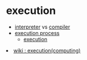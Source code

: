 # execution

- [interpreter](interpreter) vs [compiler](compiler)
- [execution process](execution-process)
     - [execution](execution)

<a href="https://en.wikipedia.org/wiki/Execution_(computing)">
	<li>
		wiki : execution(computing)
	</li>
</a>
